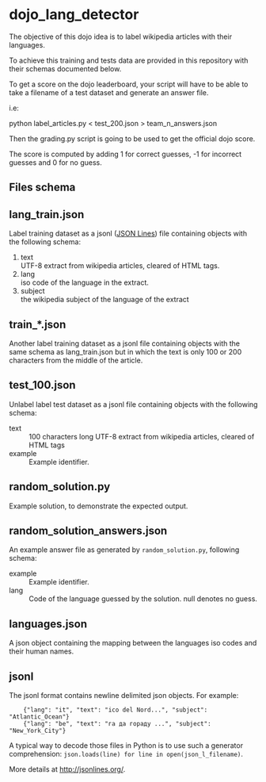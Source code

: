 # dojo_lang_detector

The objective of this dojo idea is to label wikipedia articles with their
languages.

To achieve this training and tests data are provided in this repository
with their schemas documented below.

To get a score on the dojo leaderboard, your script will have to be able to
take a filename of a test dataset and generate an answer file.

i.e:

  python label_articles.py < test_200.json > team_n_answers.json

Then the grading.py script is going to be used to get the official dojo score.

The score is computed by adding 1 for correct guesses, -1 for incorrect guesses
and 0 for no guess.

## Files schema

## lang_train.json

Label training dataset as a jsonl ([JSON Lines](http://jsonlines.org/)) file containing objects with the
following schema:

1. text  
UTF-8 extract from wikipedia articles, cleared of HTML tags.
2. lang  
iso code of the language in the extract.
3. subject  
the wikipedia subject of the language of the extract

## train_*.json

Another label training dataset as a jsonl file containing objects with the
same schema as lang_train.json but in which the text is only 100 or 200
characters from the middle of the article.

## test_100.json

Unlabel label test dataset as a jsonl file containing objects with the
following schema:

<dl>
  <dt>text</dt>
  <dd>100 characters long UTF-8 extract from wikipedia articles, cleared of HTML tags</dd>

  <dt>example</dt>
  <dd>Example identifier.</dd>
</dl>

## random_solution.py

Example solution, to demonstrate the expected output.

## random_solution_answers.json

An example answer file as generated by `random_solution.py`, following schema:

<dl>
  <dt>example</dt>
  <dd>Example identifier.</dd>

  <dt>lang</dt>
  <dd>Code of the language guessed by the solution. null denotes no guess.</dd>
</dl>

## languages.json

A json object containing the mapping between the languages iso codes and their
human names.

## jsonl

The jsonl format contains newline delimited json objects. For example:

```
    {"lang": "it", "text": "ico del Nord...", "subject": "Atlantic_Ocean"}
    {"lang": "be", "text": "га да гораду ...", "subject": "New_York_City"}
```

A typical way to decode those files in Python is to use such a generator
comprehension: `json.loads(line) for line in open(json_l_filename)`.

More details at http://jsonlines.org/.
